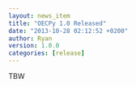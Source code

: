 ```yaml
---
layout: news_item
title: "OECPy 1.0 Released"
date: "2013-10-28 02:12:52 +0200"
author: Ryan
version: 1.0.0
categories: [release]
---
```


TBW

